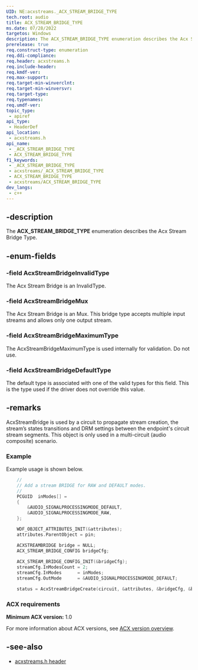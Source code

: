 ```yaml
---
UID: NE:acxstreams._ACX_STREAM_BRIDGE_TYPE
tech.root: audio
title: ACX_STREAM_BRIDGE_TYPE
ms.date: 07/28/2022
targetos: Windows
description: The ACX_STREAM_BRIDGE_TYPE enumeration describes the Acx Stream Bridge Type.
prerelease: true
req.construct-type: enumeration
req.ddi-compliance: 
req.header: acxstreams.h
req.include-header: 
req.kmdf-ver: 
req.max-support: 
req.target-min-winverclnt: 
req.target-min-winversvr: 
req.target-type: 
req.typenames: 
req.umdf-ver: 
topic_type:
 - apiref
api_type:
 - HeaderDef
api_location:
 - acxstreams.h
api_name:
 - _ACX_STREAM_BRIDGE_TYPE
 - ACX_STREAM_BRIDGE_TYPE
f1_keywords:
 - _ACX_STREAM_BRIDGE_TYPE
 - acxstreams/_ACX_STREAM_BRIDGE_TYPE
 - ACX_STREAM_BRIDGE_TYPE
 - acxstreams/ACX_STREAM_BRIDGE_TYPE
dev_langs:
 - c++
---
```


## -description

The **ACX_STREAM_BRIDGE_TYPE** enumeration describes the Acx Stream Bridge Type.

## -enum-fields

### -field AcxStreamBridgeInvalidType

The Acx Stream Bridge is an InvalidType. 

### -field AcxStreamBridgeMux

The Acx Stream Bridge is an Mux. This bridge type accepts multiple input streams and allows only one output stream.

### -field AcxStreamBridgeMaximumType

The AcxStreamBridgeMaximumType is used internally for validation. Do not use.

### -field AcxStreamBridgeDefaultType

The default type is associated with one of the valid types for this field. This is the type used if the driver does not override this value.

## -remarks

AcxStreamBridge is used by a circuit to propagate stream creation, the stream’s states transitions and DRM settings between the endpoint's circuit stream segments. This object is only used in a multi-circuit (audio composite) scenario.

### Example

Example usage is shown below.

```cpp
    //
    // Add a stream BRIDGE for RAW and DEFAULT modes.
    //
    PCGUID  inModes[] = 
    {
        &AUDIO_SIGNALPROCESSINGMODE_DEFAULT, 
        &AUDIO_SIGNALPROCESSINGMODE_RAW,
    };

    WDF_OBJECT_ATTRIBUTES_INIT(&attributes);
    attributes.ParentObject = pin;

    ACXSTREAMBRIDGE bridge = NULL;
    ACX_STREAM_BRIDGE_CONFIG bridgeCfg;
 
    ACX_STREAM_BRIDGE_CONFIG_INIT(&bridgeCfg);
    streamCfg.InModesCount = 2;
    streamCfg.InModes      = inModes; 
    streamCfg.OutMode      = &AUDIO_SIGNALPROCESSINGMODE_DEFAULT;

    status = AcxStreamBridgeCreate(circuit, &attributes, &bridgeCfg, &bridge);
```


### ACX requirements

**Minimum ACX version:** 1.0

For more information about ACX versions, see [ACX version overview](/windows-hardware/drivers/audio/acx-version-overview).

## -see-also

- [acxstreams.h header](index.md)

